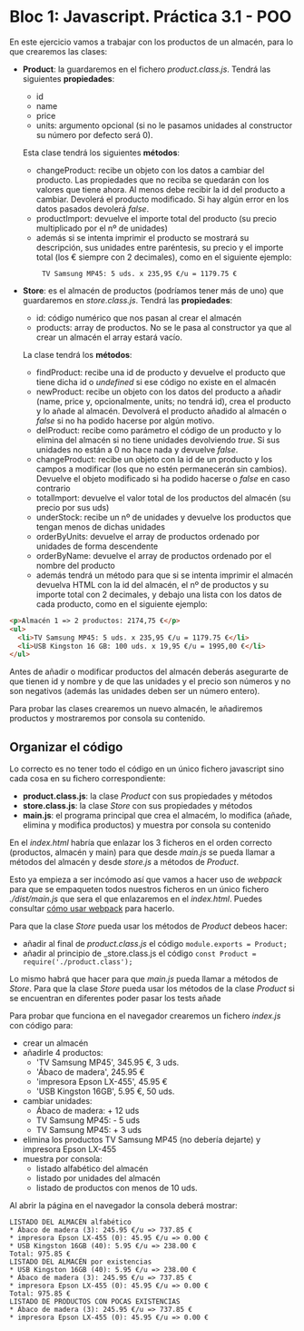 # Bloc 1: Javascript. Práctica 3.1 - POO
En este ejercicio vamos a trabajar con los productos de un almacén, para lo que crearemos las clases:
- **Product**: la guardaremos en el fichero _product.class.js_. Tendrá las siguientes **propiedades**:
  - id
  - name
  - price
  - units: argumento opcional (si no le pasamos unidades al constructor su número por defecto será 0).
  
  Esta clase tendrá los siguientes **métodos**:
  - changeProduct: recibe un objeto con los datos a cambiar del producto. Las propiedades que no reciba se quedarán con los valores que tiene ahora. Al menos debe recibir la id del producto a cambiar. Devolerá el producto modificado. Si hay algún error en los datos pasados devolerá _false_.
  - productImport: devuelve el importe total del producto (su precio multiplicado por el nº de unidades)
  - además si se intenta imprimir el producto se mostrará su descripción, sus unidades entre paréntesis, su precio y el importe total (los € siempre con 2 decimales), como en el siguiente ejemplo:
```
        TV Samsung MP45: 5 uds. x 235,95 €/u = 1179.75 €
```
- **Store**: es el almacén de productos (podríamos tener más de uno) que guardaremos en _store.class.js_. Tendrá las **propiedades**:
  -  id: código numérico que nos pasan al crear el almacén
  -  products: array de productos. No se le pasa al constructor ya que al crear un almacén el array estará vacío.
  
  La clase tendrá los **métodos**:
  - findProduct: recibe una id de producto y devuelve el producto que tiene dicha id o _undefined_ si ese código no existe en el almacén
  - newProduct: recibe un objeto con los datos del producto a añadir (name, price y, opcionalmente, units; no tendrá id), crea el producto y lo añade al almacén. Devolverá el producto añadido al almacén o _false_ si no ha podido hacerse por algún motivo.   
  - delProduct: recibe como parámetro el código de un producto y lo elimina del almacén si no tiene unidades devolviendo _true_. Si sus unidades no están a 0 no hace nada y devuelve _false_.
  - changeProduct: recibe un objeto con la id de un producto y los campos a modificar (los que no estén permanecerán sin cambios). Devuelve el objeto modificado si ha podido hacerse o _false_ en caso contrario
  - totalImport: devuelve el valor total de los productos del almacén (su precio por sus uds)
  - underStock: recibe un nº de unidades y devuelve los productos que tengan menos de dichas unidades
  - orderByUnits: devuelve el array de productos ordenado por unidades de forma descendente
  - orderByName: devuelve el array de productos ordenado por el nombre del producto
  - además tendrá un método para que si se intenta imprimir el almacén devuelva HTML con la id del almacén, el nº de productos y su importe total con 2 decimales, y debajo una lista con los datos de cada producto, como en el siguiente ejemplo:
```html
<p>Almacén 1 => 2 productos: 2174,75 €</p>
<ul>
  <li>TV Samsung MP45: 5 uds. x 235,95 €/u = 1179.75 €</li>
  <li>USB Kingston 16 GB: 100 uds. x 19,95 €/u = 1995,00 €</li>
</ul>
```

Antes de añadir o modificar productos del almacén deberás asegurarte de que tienen id y nombre y de que las unidades y el precio son números y no son negativos (además las unidades deben ser un número entero).

Para probar las clases crearemos un nuevo almacén, le añadiremos productos y mostraremos por consola su contenido.

## Organizar el código
Lo correcto es no tener todo el código en un único fichero javascript sino cada cosa en su fichero correspondiente:
- **product.class.js**: la clase _Product_ con sus propiedades y métodos
- **store.class.js**: la clase _Store_ con sus propiedades y métodos
- **main.js**: el programa principal que crea el almacém, lo modifica (añade, elimina y modifica productos) y muestra por consola su contenido

En el _index.html_ habría que enlazar los 3 ficheros en el orden correcto (productos, almacén y main) para que desde _main.js_ se pueda llamar a métodos del almacén y desde _store.js_ a métodos de _Product_.

Esto ya empieza a ser incómodo así que vamos a hacer uso de _webpack_ para que se empaqueten todos nuestros ficheros en un único fichero _./dist/main.js_ que sera el que enlazaremos en el _index.html_. Puedes consultar [cómo usar webpack](../90.test.md) para hacerlo.

Para que la clase _Store_ pueda usar los métodos de _Product_ debeos hacer:
- añadir al final de _product.class.js_ el código `module.exports = Product;`
- añadir al principio de _store.class.js el código `const Product = require('./product.class');`

Lo mismo habrá que hacer para que _main.js_ pueda llamar a métodos de _Store_.
Para que la clase _Store_ pueda usar los métodos de la clase _Product_ si se encuentran en diferentes poder pasar los tests añade 

Para probar que funciona en el navegador crearemos un fichero _index.js_ con código para:
- crear un almacén
- añadirle 4 productos:
  - 'TV Samsung MP45', 345.95 €, 3 uds. 
  - 'Ábaco de madera', 245.95 €
  - 'impresora Epson LX-455', 45.95 €
  - 'USB Kingston 16GB', 5.95 €, 50 uds.
- cambiar unidades:
  - Ábaco de madera: + 12 uds
  - TV Samsung MP45: - 5 uds
  - TV Samsung MP45: + 3 uds
- elimina los productos TV Samsung MP45 (no debería dejarte) y impresora Epson LX-455
- muestra por consola:
  - listado alfabético del almacén
  - listado por unidades del almacén
  - listado de productos con menos de 10 uds.

Al abrir la página en el navegador la consola deberá mostrar:
```
LISTADO DEL ALMACÉN alfabético
* Ábaco de madera (3): 245.95 €/u => 737.85 €
* impresora Epson LX-455 (0): 45.95 €/u => 0.00 €
* USB Kingston 16GB (40): 5.95 €/u => 238.00 €
Total: 975.85 €
LISTADO DEL ALMACÉN por existencias
* USB Kingston 16GB (40): 5.95 €/u => 238.00 €
* Ábaco de madera (3): 245.95 €/u => 737.85 €
* impresora Epson LX-455 (0): 45.95 €/u => 0.00 €
Total: 975.85 €
LISTADO DE PRODUCTOS CON POCAS EXISTENCIAS
* Ábaco de madera (3): 245.95 €/u => 737.85 €
* impresora Epson LX-455 (0): 45.95 €/u => 0.00 €
```

